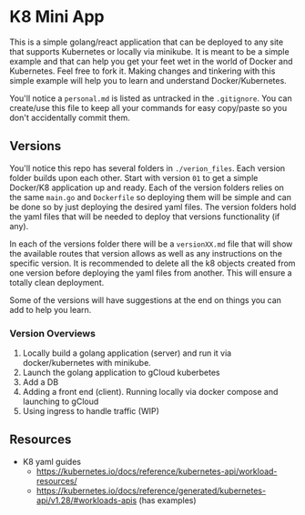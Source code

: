 # K8 Mini App

This is a simple golang/react application that can be deployed to any site that supports Kubernetes or locally via minikube. It is meant to be a simple example and that can help you get your feet wet in the world of Docker and Kubernetes. Feel free to fork it. Making changes and tinkering with this simple example will help you to learn and understand Docker/Kubernetes.

You'll notice a `personal.md` is listed as untracked in the `.gitignore`. You can create/use this file to keep all your commands for easy copy/paste so you don't accidentally commit them.

## Versions

You'll notice this repo has several folders in `./verion_files`. Each version folder builds upon each other. Start with version `01` to get a simple Docker/K8 application up and ready. Each of the version folders relies on the same `main.go` and `Dockerfile` so deploying them will be simple and can be done so by just deploying the desired yaml files. The version folders hold the yaml files that will be needed to deploy that versions functionality (if any).

In each of the versions folder there will be a `versionXX.md` file that will show the available routes that version allows as well as any instructions on the specific version. It is recommended to delete all the k8 objects created from one version before deploying the yaml files from another. This will ensure a totally clean deployment.

Some of the versions will have suggestions at the end on things you can add to help you learn.

### Version Overviews

1. Locally build a golang application (server) and run it via docker/kubernetes with minikube.
2. Launch the golang application to gCloud kuberbetes
3. Add a DB
4. Adding a front end (client). Running locally via docker compose and launching to gCloud
5. Using ingress to handle traffic (WIP)

## Resources

- K8 yaml guides
  - https://kubernetes.io/docs/reference/kubernetes-api/workload-resources/
  - https://kubernetes.io/docs/reference/generated/kubernetes-api/v1.28/#workloads-apis (has examples)
